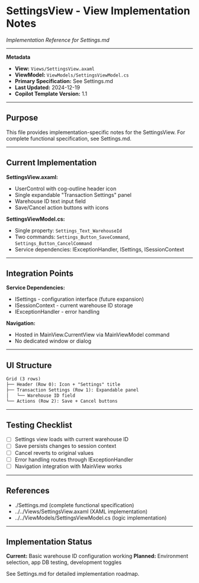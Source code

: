 # SettingsView - View Implementation Notes
_Implementation Reference for Settings.md_

---

**Metadata**  
- **View:** `Views/SettingsView.axaml`
- **ViewModel:** `ViewModels/SettingsViewModel.cs`
- **Primary Specification:** See Settings.md
- **Last Updated:** 2024-12-19
- **Copilot Template Version:** 1.1

---

## Purpose

This file provides implementation-specific notes for the SettingsView. For complete functional specification, see Settings.md.

---

## Current Implementation

**SettingsView.axaml:**
- UserControl with cog-outline header icon
- Single expandable "Transaction Settings" panel
- Warehouse ID text input field
- Save/Cancel action buttons with icons

**SettingsViewModel.cs:**
- Single property: `Settings_Text_WarehouseId`
- Two commands: `Settings_Button_SaveCommand`, `Settings_Button_CancelCommand`
- Service dependencies: IExceptionHandler, ISettings, ISessionContext

---

## Integration Points

**Service Dependencies:**
- ISettings - configuration interface (future expansion)
- ISessionContext - current warehouse ID storage
- IExceptionHandler - error handling

**Navigation:**
- Hosted in MainView.CurrentView via MainViewModel command
- No dedicated window or dialog

---

## UI Structure

```xml
Grid (3 rows)
├── Header (Row 0): Icon + "Settings" title
├── Transaction Settings (Row 1): Expandable panel
│   └── Warehouse ID field
└── Actions (Row 2): Save + Cancel buttons
```

---

## Testing Checklist

- [ ] Settings view loads with current warehouse ID
- [ ] Save persists changes to session context
- [ ] Cancel reverts to original values
- [ ] Error handling routes through IExceptionHandler
- [ ] Navigation integration with MainView works

---

## References

- ./Settings.md (complete functional specification)
- ../../Views/SettingsView.axaml (XAML implementation)
- ../../ViewModels/SettingsViewModel.cs (logic implementation)

---

## Implementation Status

**Current:** Basic warehouse ID configuration working
**Planned:** Environment selection, app DB testing, development toggles

See Settings.md for detailed implementation roadmap.